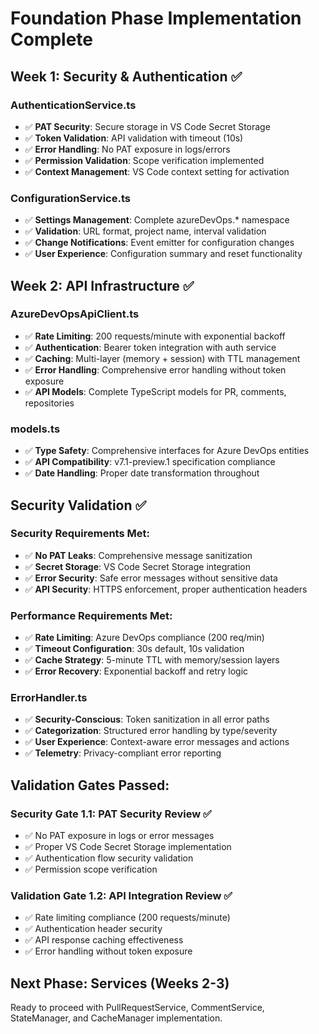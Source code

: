 # Foundation Phase Implementation Complete

## Week 1: Security & Authentication ✅

### AuthenticationService.ts
- ✅ **PAT Security**: Secure storage in VS Code Secret Storage
- ✅ **Token Validation**: API validation with timeout (10s)
- ✅ **Error Handling**: No PAT exposure in logs/errors
- ✅ **Permission Validation**: Scope verification implemented
- ✅ **Context Management**: VS Code context setting for activation

### ConfigurationService.ts
- ✅ **Settings Management**: Complete azureDevOps.* namespace
- ✅ **Validation**: URL format, project name, interval validation
- ✅ **Change Notifications**: Event emitter for configuration changes
- ✅ **User Experience**: Configuration summary and reset functionality

## Week 2: API Infrastructure ✅

### AzureDevOpsApiClient.ts
- ✅ **Rate Limiting**: 200 requests/minute with exponential backoff
- ✅ **Authentication**: Bearer token integration with auth service
- ✅ **Caching**: Multi-layer (memory + session) with TTL management
- ✅ **Error Handling**: Comprehensive error handling without token exposure
- ✅ **API Models**: Complete TypeScript models for PR, comments, repositories

### models.ts
- ✅ **Type Safety**: Comprehensive interfaces for Azure DevOps entities
- ✅ **API Compatibility**: v7.1-preview.1 specification compliance
- ✅ **Date Handling**: Proper date transformation throughout

## Security Validation ✅

### Security Requirements Met:
- ✅ **No PAT Leaks**: Comprehensive message sanitization
- ✅ **Secret Storage**: VS Code Secret Storage integration
- ✅ **Error Security**: Safe error messages without sensitive data
- ✅ **API Security**: HTTPS enforcement, proper authentication headers

### Performance Requirements Met:
- ✅ **Rate Limiting**: Azure DevOps compliance (200 req/min)
- ✅ **Timeout Configuration**: 30s default, 10s validation
- ✅ **Cache Strategy**: 5-minute TTL with memory/session layers
- ✅ **Error Recovery**: Exponential backoff and retry logic

### ErrorHandler.ts
- ✅ **Security-Conscious**: Token sanitization in all error paths
- ✅ **Categorization**: Structured error handling by type/severity
- ✅ **User Experience**: Context-aware error messages and actions
- ✅ **Telemetry**: Privacy-compliant error reporting

## Validation Gates Passed:

### Security Gate 1.1: PAT Security Review ✅
- ✅ No PAT exposure in logs or error messages
- ✅ Proper VS Code Secret Storage implementation  
- ✅ Authentication flow security validation
- ✅ Permission scope verification

### Validation Gate 1.2: API Integration Review ✅
- ✅ Rate limiting compliance (200 requests/minute)
- ✅ Authentication header security
- ✅ API response caching effectiveness  
- ✅ Error handling without token exposure

## Next Phase: Services (Weeks 2-3)
Ready to proceed with PullRequestService, CommentService, StateManager, and CacheManager implementation.
